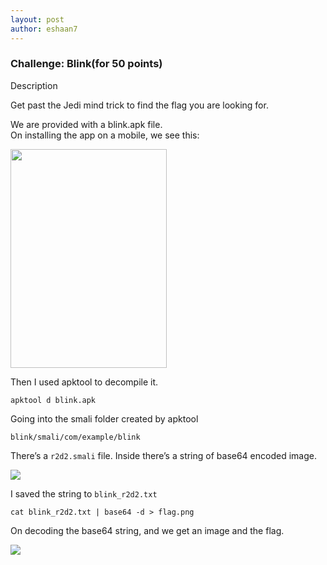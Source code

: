 ```yaml
---
layout: post
author: eshaan7
---
```


### Challenge: Blink(for 50 points)

Description

Get past the Jedi mind trick to find the flag you are looking for.

We are provided with a blink.apk file. <br>
On installing the app on a mobile, we see this:

<img src="https://raw.githubusercontent.com/Eshaan7/BSidesSF_CTF_2019_datadumps/master/50_blink_COMPLETE/appMobileSS.png" width="250px" height="350px">

Then I used apktool to decompile it.

    apktool d blink.apk

Going into the smali folder created by apktool

    blink/smali/com/example/blink

There’s a `r2d2.smali` file. Inside there’s a string of base64 encoded image.

<img src="https://raw.githubusercontent.com/Eshaan7/BSidesSF_CTF_2019_datadumps/master/50_blink_COMPLETE/r2d2img.png">

I saved the string to `blink_r2d2.txt`

    cat blink_r2d2.txt | base64 -d > flag.png

On decoding the base64 string, and we get an image and the flag.

<img src="https://raw.githubusercontent.com/Eshaan7/BSidesSF_CTF_2019_datadumps/master/50_blink_COMPLETE/flag.jpg">

